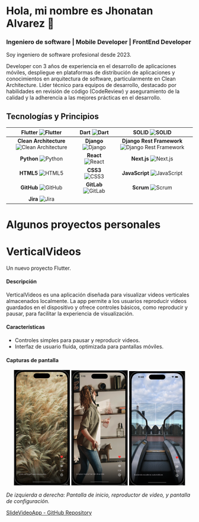 # Hola, mi nombre es Jhonatan Alvarez 👋
### Ingeniero de software | Mobile Developer | FrontEnd Developer




Soy ingeniero de software profesional desde 2023.

Developer con 3 años de experiencia en el desarrollo de aplicaciones móviles, despliegue en plataformas de distribución de aplicaciones y conocimientos en arquitectura de software, particularmente en Clean Architecture. Líder técnico para equipos de desarrollo, destacado por habilidades en revisión de código (CodeReview) y aseguramiento de la calidad y la adherencia a las mejores prácticas en el desarrollo.


## Tecnologías y Principios

| **Flutter** ![Flutter](https://img.shields.io/badge/Flutter-%2302569B.svg?style=for-the-badge&logo=Flutter&logoColor=white) | **Dart** ![Dart](https://img.shields.io/badge/Dart-%230175C2.svg?style=for-the-badge&logo=Dart&logoColor=white) | **SOLID** ![SOLID](https://img.shields.io/badge/SOLID-%23000000.svg?style=for-the-badge&logoColor=white) |
|:-------------------------------------------------------------------------------------------------:|:---------------------------------------------------------------------------------------------:|:-------------------------------------------------------------------------------------------------------:|
| **Clean Architecture** ![Clean Architecture](https://img.shields.io/badge/Clean_Architecture-%23007ACC.svg?style=for-the-badge&logoColor=white) | **Django** ![Django](https://img.shields.io/badge/Django-%23092E20.svg?style=for-the-badge&logo=Django&logoColor=white) | **Django Rest Framework** ![Django Rest Framework](https://img.shields.io/badge/DRF-%23EF3B2D.svg?style=for-the-badge&logo=django&logoColor=white) |
| **Python** ![Python](https://img.shields.io/badge/Python-%233776AB.svg?style=for-the-badge&logo=Python&logoColor=white) | **React** ![React](https://img.shields.io/badge/React-%2361DAFB.svg?style=for-the-badge&logo=React&logoColor=black) | **Next.js** ![Next.js](https://img.shields.io/badge/Next.js-%23000000.svg?style=for-the-badge&logo=Next.js&logoColor=white) |
| **HTML5** ![HTML5](https://img.shields.io/badge/HTML5-%23E34F26.svg?style=for-the-badge&logo=HTML5&logoColor=white) | **CSS3** ![CSS3](https://img.shields.io/badge/CSS3-%231572B6.svg?style=for-the-badge&logo=CSS3&logoColor=white) | **JavaScript** ![JavaScript](https://img.shields.io/badge/JavaScript-%23F7DF1E.svg?style=for-the-badge&logo=JavaScript&logoColor=black) |
| **GitHub** ![GitHub](https://img.shields.io/badge/GitHub-%23181717.svg?style=for-the-badge&logo=GitHub&logoColor=white) | **GitLab** ![GitLab](https://img.shields.io/badge/GitLab-%23FC6D26.svg?style=for-the-badge&logo=GitLab&logoColor=white) | **Scrum** ![Scrum](https://img.shields.io/badge/Scrum-%2300A67F.svg?style=for-the-badge&logo=Scrum&logoColor=white) |
| **Jira** ![Jira](https://img.shields.io/badge/Jira-%230052CC.svg?style=for-the-badge&logo=Jira&logoColor=white) |  |  |



# Algunos proyectos personales

# VerticalVideos

Un nuevo proyecto Flutter.

#### Descripción

VerticalVideos es una aplicación diseñada para visualizar videos verticales almacenados localmente. La app permite a los usuarios reproducir videos guardados en el dispositivo y ofrece controles básicos, como reproducir y pausar, para facilitar la experiencia de visualización.

#### Características

- Controles simples para pausar y reproducir videos.
- Interfaz de usuario fluida, optimizada para pantallas móviles.

#### Capturas de pantalla

<p align="center">
  <img src="assets/images/screenshot1.png" alt="Captura de Pantalla 1" width="30%" />
  <img src="assets/images/screenshot2.png" alt="Captura de Pantalla 2" width="30%" />
  <img src="assets/images/screenshot3.png" alt="Captura de Pantalla 3" width="30%" />
</p>

*De izquierda a derecha: Pantalla de inicio, reproductor de video, y pantalla de configuración.*

[SlideVideoApp - GitHub Repository](https://github.com/JhonatanAlvarezDhoz/SlideVideoApp/tree/dev)






